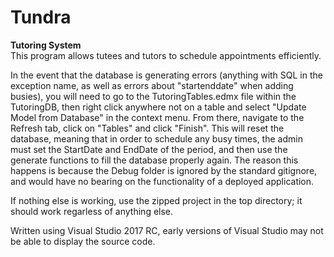# Tundra
<strong>Tutoring System</strong><br>
This program allows tutees and tutors to schedule appointments efficiently.

In the event that the database is generating errors (anything with SQL in the exception name, as well as errors about "startenddate" when adding busies), you will need to go to the TutoringTables.edmx file within the TutoringDB, then right click anywhere not on a table and select "Update Model from Database" in the context menu. From there, navigate to the Refresh tab, click on "Tables" and click "Finish". This will reset the database, meaning that in order to schedule any busy times, the admin must set the StartDate and EndDate of the period, and then use the generate functions to fill the database properly again. The reason this happens is because the Debug folder is ignored by the standard gitignore, and would have no bearing on the functionality of a deployed application.

If nothing else is working, use the zipped project in the top directory; it should work regarless of anything else. 

Written using Visual Studio 2017 RC, early versions of Visual Studio may not be able to display the source code.
